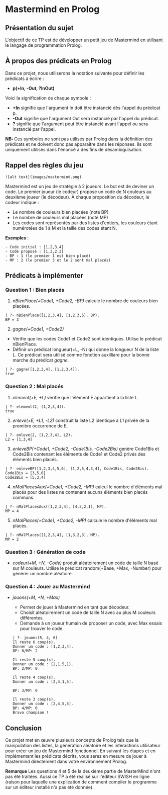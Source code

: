 # Mastermind en Prolog
## Présentation du sujet
L'objectif de ce TP est de développer un petit jeu de Mastermind en utilisant le langage de programmation Prolog.

## À propos des prédicats en Prolog
Dans ce projet, nous utiliserons la notation suivante pour définir les prédicats à écrire :

- **p(+In, -Out, ?InOut)**

Voici la signification de chaque symbole :
- **+In** signifie que l'argument In doit être instancié dès l'appel du prédicat p.
- **-Out** signifie que l'argument Out sera instancié par l'appel du prédicat.
- **?** signifie que l'argument peut être instancié avant l'appel ou sera instancié par l'appel.

**NB:**
Ces symboles ne sont pas utilisés par Prolog dans la définition des prédicats et ne doivent donc pas apparaître dans les réponses. Ils sont uniquement utilisés dans l'énoncé à des fins de désambiguïsation.

## Rappel des règles du jeu
```
![alt text](images/mastermind.png)
```

Mastermind est un jeu de stratégie à 2 joueurs. Le but est de deviner un code. Le premier joueur (le codeur) propose un code de N couleurs au deuxième joueur (le décodeur). À chaque proposition du décodeur, le codeur indique :

- Le nombre de couleurs bien placées (noté BP)
- Le nombre de couleurs mal placées (noté MP)
- Les codes sont représentés par des listes d'entiers, les couleurs étant numérotées de 1 à M et la taille des codes étant N.



**Exemples** :
```
- Code initial : [1,2,3,4]
- Code proposé : [1,3,2,3]
- BP : 1 (le premier 1 est bien placé)
- MP : 2 (le premier 3 et le 2 sont mal placés)
```


## Prédicats à implémenter
### Question 1 : Bien placés
1. *nBienPlace(+Code1, +Code2, -BP)*
calcule le nombre de couleurs bien placées.

```
| ?- nBienPlace([1,2,3,4], [1,2,3,5], BP).
BP = 3
```

2. *gagne(+Code1, +Code2)*
- Vérifie que les codes Code1 et Code2 sont identiques. Utilise le prédicat nBienPlace.
- Définir un prédicat longueur(+L, -N) qui donne la longueur N de la liste L. Ce prédicat sera utilisé comme fonction auxilliare pour la bonne marche du prédicat *gagne*.

```
| ?- gagne([1,2,3,4], [1,2,3,4]).
true
```

### Question 2 : Mal placés
1. *element(+E, +L)*
vérifie que l'élément E appartient à la liste L.

```
| ?- element(2, [1,2,3,4]).
true
```

2. *enleve(+E, +L1, -L2)*
construit la liste L2 identique à L1 privée de la première occurrence de E.

```
| ?- enleve(2, [1,2,3,4], L2).
L2 = [1,3,4]
```

3. *enleveBP(+Code1, +Code2, -Code1Bis, -Code2Bis)*
genère Code1Bis et Code2Bis contenant les éléments de Code1 et Code2 privés des éléments bien placés.

```
| ?- enleveBP([1,2,3,4,5,6], [1,2,5,4,3,4], Code1Bis, Code2Bis).
Code1Bis = [3,5,6]
Code2Bis = [5,3,4]

```

4. *nMalPlacesAux(+Code1, +Code2, -MP)*
calcul le nombre d'éléments mal placés pour des listes ne contenant aucuns éléments bien placés communs.

```
| ?- nMalPlacesAux([1,2,3,4], [4,3,2,1], MP).
MP = 4
```


5. *nMalPlaces(+Code1, +Code2, -MP)*
calcule le nombre d'éléments mal placés.

```
| ?- nMalPlaces([1,2,3,4], [1,3,2,3], MP).
MP = 2
```

### Question 3 : Génération de code
- *codeur(+M, +N, -Code)*
produit aléatoirement un code de taille N basé sur M couleurs.
Utilise le prédicat random(+Base, +Max, -Number) pour générer un nombre aléatoire.


### Question 4 : Jouer au Mastermind
- *jouons(+M, +N, +Max)*
    - Permet de jouer à Mastermind en tant que décodeur.
    - Choisit aléatoirement un code de taille N avec au plus M couleurs différentes.
    - Demande à un joueur humain de proposer un code, avec Max essais pour trouver le code.

    ```
    | ?- jouons(5, 4, 6)
    Il reste 6 coup(s).
    Donner un code : [1,2,3,4].
    BP: 0/MP: 2

    Il reste 5 coup(s).
    Donner un code : [2,1,5,1].
    BP: 2/MP: 0

    Il reste 4 coup(s).
    Donner un code : [2,4,1,5].

    BP: 3/MP: 0

    Il reste 3 coup(s).
    Donner un code : [2,4,5,5].
    BP: 4/MP: 0
    Bravo champion !

    ```

## Conclusion
Ce projet met en œuvre plusieurs concepts de Prolog tels que la manipulation des listes, la génération aléatoire et les interactions utilisateur pour créer un jeu de Mastermind fonctionnel. En suivant les étapes et en implémentant les prédicats décrits, vous serez en mesure de jouer à Mastermind directement dans votre environnement Prolog.

**Remarque**
Les questions 4 et 5 de la deuxième partie de MasterMind n'ont pas été traitées.
Aussi ce TP a été réalisé sur l'éditeur SWISH en ligne (raison pour laquelle une explication de comment compiler le programme sur un éditeur installé n'a pas été donnée).